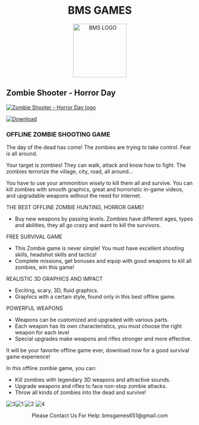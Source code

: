 <h1 style="text-align: center;"><strong>BMS GAMES</strong></h1>
<p style="text-align: center;"><img src="https://play-lh.googleusercontent.com/vQhEls2KARc2UpSk6FIaWZ1ZRUAtAOFM4jYlqHmPzaI0xcJ6umQCD4NQS06B-_J6TTg=w144-h144-n-rw" alt="BMS LOGO" width="144" height="144" /></p>

<h2>Zombie Shooter - Horror Day</h2>

<a href="https://play.google.com/store/apps/details?id=com.bmsgames.Zombiehunter"><img src="https://play-lh.googleusercontent.com/5Sww4v5BmfACfz7bZ_bCAH8MtnHNxDsYC_IkULM25YJaFMmxalBRkC4LkHaxfJKuP5w=s180-rw" alt="Zombie Shooter - Horror Day logo"> 
  
<a href="https://play.google.com/store/apps/details?id=com.bmsgames.Zombiehunter"><img src="https://lh3.googleusercontent.com/qF9r3ZjtgG-qyHdmjecArtKiulz1gmwL_xl9R3_fzk6igSeoN0wYbJSKEX5d_fxJRwYZJpHbqcLB3i9atl-9dOfUl9an7U43TfZ9PtQ=s0" alt="Download" /></a>
<h3>OFFLINE ZOMBIE SHOOTING GAME</h3>


<p>The day of the dead has come! The zombies are trying to take control. Fear is all around.</p>
<p>Your target is zombies! They can walk, attack and know how to fight. The zombies terrorize the village, city, road, all around… </p>
<p>You have to use your ammonition wisely to kill them all and survive. You can kill zombies with smooth graphics, great and horroristic in-game videos, and upgradable weapons without the need for internet.</p>

THE BEST OFFLINE ZOMBIE HUNTING, HORROR GAME!
- Buy new weapons by passing levels.
Zombies have different ages, types and abilities, they all go crazy and want to kill the survivors.

FREE SURVIVAL GAME
- This Zombie game is never simple! You must have excellent shooting skills, headshot skills and tactics!
- Complete missions, get bonuses and equip with good weapons to kill all zombies, win this game!

REALISTIC 3D GRAPHICS AND IMPACT
- Exciting, scary, 3D, fluid graphics.
- Graphics with a certain style, found only in this best offline game.

POWERFUL WEAPONS
- Weapons can be customized and upgraded with various parts.
- Each weapon has its own characteristics, you must choose the right weapon for each level
- Special upgrades make weapons and rifles stronger and more effective.


It will be your favorite offline game ever, download now for a good survival game experience!

In this offline zombie game, you can:
- Kill zombies with legendary 3D weapons and attractive sounds.
- Upgrade weapons and rifles to face non-stop zombie attacks.
- Throw all kinds of zombies into the dead and survive!


<img src="https://play-lh.googleusercontent.com/P-0tfUplOFTOdgc0wZg8VuSEc0wmJGH56jvfghu6SyJlt0lVoCYVR1k0uwoPjvk7OA=w720-h310-rw" alt="3" /><img src="https://play-lh.googleusercontent.com/W3fU_qVJlogehVobJskyuJ5xnXOd4QWozq7vJUwD8dmYQV2nBwrCvB6SLF3WlRyGRCdD=w720-h310-rw" alt="1" />  <img src="https://play-lh.googleusercontent.com/FXX7ux6WunmEQ1KCpdcGOhWywg6VmVm4FSNQVCSfN7r4JDaUKFkKb3y2bUx2-tgn-hE=w720-h310-rw" alt="2" /> <img src="https://play-lh.googleusercontent.com/ENOwuA47LXfKYYuPgja7CvwVId741HE2t932gVYlDmNKVKg8qECmWs9elh30eooVzv0=w720-h310-rw" alt="4" /> 


<center>Please Contact Us For Help: bmsgames651@gmail.com</center>

